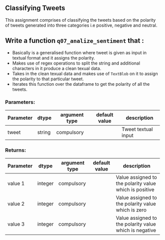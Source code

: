 ## Classifying Tweets

This assignment comprises of classifying the tweets based on the polarity of tweets generated into three categories i.e positive, negative and neutral.


## Write a function `q07_analize_sentiment` that :

- Basically is a generalised function where tweet is given as input in textual format and it assigns the polarity.
- Makes use of regex operations to split the string and additional characters in it produce a clean texual data.
- Takes in the clean texual data and makes use of  `TextBlob` on it to assign the polarity to that particular tweet.
- Iterates this function over the dataframe to get the polarity of all the tweets.

### Parameters:

| Parameter | dtype | argument type | default value | description |
| --- | --- | --- | --- | --- |
| tweet | string | compulsory |  | Tweet textual input |


### Returns:
| Parameter | dtype | argument type | default value | description |
| --- | --- | --- | --- | --- |
| value 1 | integer | compulsory |  | Value assigned to the polarity value which is positive |
| value 2 | integer | compulsory |  | Value assigned to the polarity value which is zero |
| value 3 | integer | compulsory |  | Value assigned to the polarity value which is negative |


